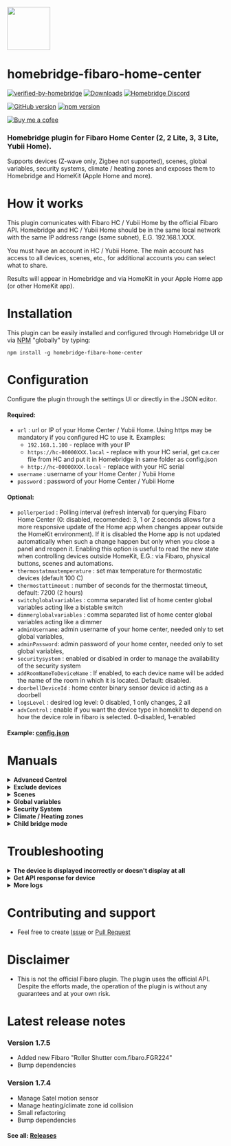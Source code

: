 <img src="https://raw.githubusercontent.com/homebridge/verified/latest/icons/homebridge-fibaro-home-center.png" width="100px"></img>
# homebridge-fibaro-home-center

[![verified-by-homebridge](https://badgen.net/badge/homebridge/verified/purple)](https://github.com/homebridge/homebridge/wiki/Verified-Plugins)
[![Downloads](https://img.shields.io/npm/dt/homebridge-fibaro-home-center)](https://www.npmjs.com/package/homebridge-fibaro-home-center)
[![Homebridge Discord](https://img.shields.io/discord/432663330281226270?color=728ED5&logo=discord&label=discord)](https://discord.gg/38Dpux)

[![GitHub version](https://img.shields.io/github/package-json/v/ilcato/homebridge-fibaro-home-center?label=GitHub)](https://github.com/ilcato/homebridge-fibaro-home-center/releases/)
[![npm version](https://img.shields.io/npm/v/homebridge-fibaro-home-center?color=%23cb3837&label=npm)](https://www.npmjs.com/package/homebridge-fibaro-home-center)

[![Buy me a cofee](https://cdn.buymeacoffee.com/buttons/default-orange.png)](https://www.buymeacoffee.com/ilcato)

### Homebridge plugin for Fibaro Home Center (2, 2 Lite, 3, 3 Lite, Yubii Home).

Supports devices (Z-wave only, Zigbee not supported), scenes, global variables, security systems, climate / heating zones and exposes them to Homebridge and HomeKit (Apple Home and more).

# How it works

This plugin comunicates with Fibaro HC / Yubii Home by the official Fibaro API. Homebridge and HC / Yubii Home should be in the same local network with the same IP address range (same subnet), E.G. 192.168.1.XXX. 

You must have an account in HC / Yubii Home. The main account has access to all devices, scenes, etc., for additional accounts you can select what to share.

Results will appear in Homebridge and via HomeKit in your Apple Home app (or other HomeKit app).

# Installation

This plugin can be easily installed and configured through Homebridge UI or via [NPM](https://www.npmjs.com/package/homebridge-fibaro-home-center) "globally" by typing:

    npm install -g homebridge-fibaro-home-center
    
# Configuration
Configure the plugin through the settings UI or directly in the JSON editor.

#### Required:
+ `url` : url or IP of your Home Center / Yubii Home. Using https may be mandatory if you configured HC to use it. Examples:
  + `192.168.1.100` - replace with your IP
  + `https://hc-00000XXX.local` - replace with your HC serial, get ca.cer file from HC and put it in Homebridge in same folder as config.json
  + `http://hc-00000XXX.local` - replace with your HC serial
+ `username` : username of your Home Center / Yubii Home
+ `password` : password of your Home Center / Yubii Home

#### Optional:
+ `pollerperiod` : Polling interval (refresh interval) for querying Fibaro Home Center (0: disabled, recomended: 3, 1 or 2 seconds allows for a more responsive update of the Home app when changes appear outside the HomeKit environment). If it is disabled the Home app is not updated automatically when such a change happen but only when you close a panel and reopen it. Enabling this option is useful to read the new state when controlling devices outside HomeKit, E.G.: via Fibaro, physical buttons, scenes and automations.
+ `thermostatmaxtemperature` : set max temperature for thermostatic devices (default 100 C)
+ `thermostattimeout` : number of seconds for the thermostat timeout, default: 7200 (2 hours)
+ `switchglobalvariables` : comma separated list of home center global variables acting like a bistable switch
+ `dimmerglobalvariables` : comma separated list of home center global variables acting like a dimmer
+ `adminUsername`: admin username of your home center, needed only to set global variables,
+ `adminPassword`: admin password of your home center, needed only to set global variables,
+ `securitysystem` : enabled or disabled in order to manage the availability of the security system
+ `addRoomNameToDeviceName` : If enabled, to each device name will be added the name of the room in which it is located. Default: disabled.
+ `doorbellDeviceId` : home center binary sensor device id acting as a doorbell
+ `logsLevel` : desired log level: 0 disabled, 1 only changes, 2 all
+ `advControl` : enable if you want the device type in homekit to depend on how the device role in fibaro is selected. 0-disabled, 1-enabled

#### Example: [config.json](https://github.com/ilcato/homebridge-Fibaro-home-center/blob/main/docs/config.json)

# Manuals

<details>
<summary><b>Advanced Control</b></summary>

If you want the device type in Homekit to depend on how the device role in Fibaro is selected enable this option. See details: [advanced control](https://github.com/ilcato/homebridge-Fibaro-home-center/blob/main/docs/advcontrol.md)

</details>



<details>
<summary><b>Exclude devices</b></summary>

Exclude one or more devices:
+ use a specific user (not an admin one) and grant access to only the needed devices
+ or rename the device you want to exclude with an initial _ character.

Warning: If you exclude the device, adding it again will require reconfiguration (assignment to a room, automations, etc.).

</details>

<details>
<summary><b>Scenes</b></summary>

+ Any scene with a name that start with _ will be added to HomeKit as a momentary switch
+ Switch name will be same as scene name but without the _.
+ Momentary switch means that it will turn off itself after a while.

</details>

<details>
<summary><b>Global variables</b></summary>

+ Switch global variables - It is possible to create Switch in HomeKit with a toggle behaviour:
  + creating global variables (one for each switch) with 2 possible values: "true" and "false"
  + configuring a new parameter ("switchglobalvariables") in config.json that contains a comma separated list of the variable names you defined.
+ Dimmer global variables - It is possible to create Dimmer in HomeKit with a toggle behaviour:
  + creating global variables (one for each dimmer) with possible values from 0 to 100  
  + configuring a new parameter ("dimmerglobalvariables") in config.json that contains a comma separated list of the variable names you defined.
+ You can use these variable to trigger Home Center scenes.
+ Note: you need to configure homebridge in config.json with a user with superuser privileges because normal users cannot set global variable from the outside of Home Center.

</details>

<details>
<summary><b>Security System</b></summary>

See: [security system](https://github.com/ilcato/homebridge-Fibaro-home-center/blob/main/docs/security-system.md)

</details>

<details>
<summary><b>Climate / Heating zones</b></summary>
    
+ Thermostat Controls: once a climate / heating zone is created in the Home Center / Yubii Home, a corresponding Thermostat accessory is generated in HomeKit. The Thermostat accessory provides intuitive controls within the HomeKit ecosystem.
+ Manual Settings and Timeout: the controls available on the Thermostat activate a manual setting for the specified duration. This duration is set by the `thermostattimeout` parameter in the `config.json` file. During this period, the manual settings remain in effect for the zone. After the predefined timeout period expires, the normal schedule of the zone is automatically reactivated. This ensures that the zone reverts to its programmed schedule once the manual setting duration elapses.

</details>

<details>
<summary><b>Child bridge mode</b></summary>
You can run this plugin as child bridge, that is an isolated process. There are several reasons/benefits of doing this. Details: https://github.com/homebridge/homebridge/wiki/Child-Bridges.
</details>


# Troubleshooting

<details>
<summary><b>The device is displayed incorrectly or doesn't display at all</b></summary>
    
+ For some devices, responsible for the display method is field Role (for a given device in the Fibaro Panel). Check [Advanced Control](https://github.com/ilcato/homebridge-Fibaro-home-center/blob/main/docs/advcontrol.md).
+ If device still displays incorrectly (e.g. as Switch but should be Outlet) or doubled (one device is displayed as two), you must remove this device from cache (in Homebridge Settings). Unfortunately, in this case, the settings for this device will most likely be lost (room selection, automations, etc.).
+ Every change of devices display type (e.g. from Switch to Outlet etc.) can make it display incorrectly (like doubled). It is recommended to turn off Apple hubs during changes.
+ If you want new device to be supported (or if it displays incorrectly despite the recommendation above) open new Issue and write: what is this product, as what should it be displayed, whether it does not display at all or displays incorrectly (as what device?), what version of this plugin, what Home Center, and attach the API response for this product (see below).

</details>

<details>
<summary><b>Get API response for device</b></summary>

Open in browser: http://FIBARO-IP/api/devices/DEVICE-ID (replace FIBARO-IP with your Home Center IP and DEVICE-ID with device ID) and login.

</details>

<details>
<summary><b>More logs</b></summary>

If you have any issues with this plugin, enable all logs in plugin config and the debug mode in the homebridge settings and restart the homebridge / child bridge. This will show additional information in log.

</details>

# Contributing and support

- Feel free to create [Issue](https://github.com/ilcato/homebridge-fibaro-home-center/issues) or [Pull Request](https://github.com/ilcato/homebridge-fibaro-home-center/pulls)

# Disclaimer

- This is not the official Fibaro plugin. The plugin uses the official API. Despite the efforts made, the operation of the plugin is without any guarantees and at your own risk.

# Latest release notes

### Version 1.7.5
+ Added new Fibaro "Roller Shutter com.fibaro.FGR224"
+ Bump dependencies

### Version 1.7.4
+ Manage Satel motion sensor
+ Manage heating/climate zone id collision
+ Small refactoring
+ Bump dependencies


#### See all: [Releases](https://github.com/ilcato/homebridge-fibaro-home-center/releases)
